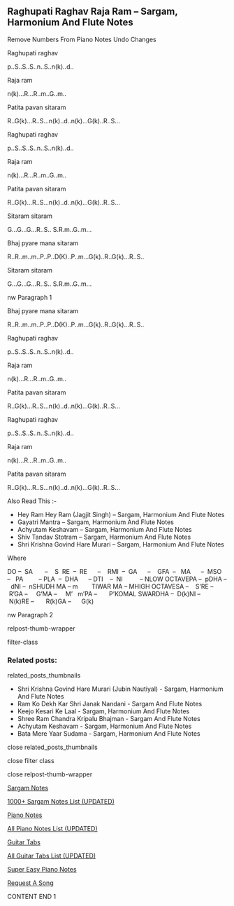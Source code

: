 
## Raghupati Raghav Raja Ram – Sargam, Harmonium And Flute Notes

Remove Numbers From Piano Notes
Undo Changes

Raghupati raghav

p..S..S..S..n..S..n(k)..d..

Raja ram

n(k)…R…R..m..G..m..

Patita pavan sitaram

R..G(k)…R..S…n(k)..d..n(k)…G(k)..R..S…

Raghupati raghav

p..S..S..S..n..S..n(k)..d..

Raja ram

n(k)…R…R..m..G..m..

Patita pavan sitaram

R..G(k)…R..S…n(k)..d..n(k)…G(k)..R..S…

Sitaram sitaram

G…G…G…R..S.. S.R.m..G..m…

Bhaj pyare mana sitaram

R..R..m..m..P..P..D(K)..P..m…G(k)..R..G(k)…R..S..

Sitaram sitaram

G…G…G…R..S.. S.R.m..G..m…

nw Paragraph 1

Bhaj pyare mana sitaram

R..R..m..m..P..P..D(K)..P..m…G(k)..R..G(k)…R..S..

Raghupati raghav

p..S..S..S..n..S..n(k)..d..

Raja ram

n(k)…R…R..m..G..m..

Patita pavan sitaram

R..G(k)…R..S…n(k)..d..n(k)…G(k)..R..S…

Raghupati raghav

p..S..S..S..n..S..n(k)..d..

Raja ram

n(k)…R…R..m..G..m..

Patita pavan sitaram

R..G(k)…R..S…n(k)..d..n(k)…G(k)..R..S…

Also Read This :-

* Hey Ram Hey Ram (Jagjit Singh) – Sargam, Harmonium And Flute Notes
* Gayatri Mantra – Sargam, Harmonium And Flute Notes
* Achyutam Keshavam – Sargam, Harmonium And Flute Notes
* Shiv Tandav Stotram – Sargam, Harmonium And Flute Notes
* Shri Krishna Govind Hare Murari – Sargam, Harmonium And Flute Notes

Where

DO –  SA       –    S  RE  –  RE      –    RMI  –  GA      –    GFA  –   MA      –  MSO  –   PA         – PLA  –  DHA      – DTI    –  NI          – NLOW OCTAVEPA –  pDHA –  dNI –  nSHUDH MA – m        TIWAR MA – MHIGH OCTAVESA –    S’RE –     R’GA –     G’MA –     M’   m’PA –       P’KOMAL SWARDHA –  D(k)NI –       N(k)RE –       R(k)GA –      G(k)

nw Paragraph 2

relpost-thumb-wrapper

filter-class

### Related posts:

related_posts_thumbnails

* Shri Krishna Govind Hare Murari (Jubin Nautiyal) - Sargam, Harmonium And Flute Notes
* Ram Ko Dekh Kar Shri Janak Nandani - Sargam And Flute Notes
* Keejo Kesari Ke Laal - Sargam, Harmonium And Flute Notes
* Shree Ram Chandra Kripalu Bhajman - Sargam And Flute Notes
* Achyutam Keshavam - Sargam, Harmonium And Flute Notes
* Bata Mere Yaar Sudama - Sargam, Harmonium And Flute Notes

close related_posts_thumbnails

close filter class

close relpost-thumb-wrapper

[Sargam Notes](https://www.notationsworld.com/sargam-notes.html)

[1000+ Sargam Notes List (UPDATED)](https://www.notationsworld.com/all-songs-list-sargam-notes.html)

[Piano Notes](https://www.notationsworld.com/piano-notes.html)

[All Piano Notes List (UPDATED)](https://www.notationsworld.com/all-songs-list-piano-notes.html)

[Guitar Tabs](https://www.notationsworld.com/guitar-tabs.html)

[All Guitar Tabs List (UPDATED)](https://www.notationsworld.com/all-songs-list-guitar-tabs.html)

[Super Easy Piano Notes](https://studywall.in/)

[Request A Song](https://www.notationsworld.com/request-a-song.html)

CONTENT END 1

